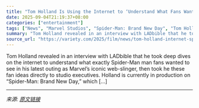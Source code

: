 ```yaml
---
title: "Tom Holland Is Using the Internet to ‘Understand What Fans Want’ to See in ‘Spider-Man: Brand New Day’: ‘That’s Been My Driving Force in Pitch Meetings’"
date: 2025-09-04T21:19:37+08:00
categories: ["entertainment"]
tags: ["News", "Marvel Studios", "Spider-Man: Brand New Day", "Tom Holland"]
summary: "Tom Holland revealed in an interview with LADbible that he took deep dives on the internet to understand what exactly Spider-Man man fans wanted to see in his latest outing as Marvel&#8217;s iconic we"
source_url: "https://variety.com/2025/film/news/tom-holland-internet-spider-man-brand-new-day-research-1236508064/"
---
```


Tom Holland revealed in an interview with LADbible that he took deep dives on the internet to understand what exactly Spider-Man man fans wanted to see in his latest outing as Marvel&#8217;s iconic web-slinger, then took he these fan ideas directly to studio executives. Holland is currently in production on &#8220;Spider-Man: Brand New Day,&#8221; which [&#8230;]

---

*来源: [原文链接](https://variety.com/2025/film/news/tom-holland-internet-spider-man-brand-new-day-research-1236508064/)*
